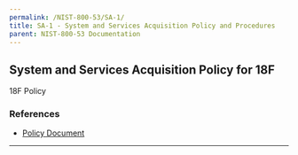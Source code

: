 ```yaml
---
permalink: /NIST-800-53/SA-1/
title: SA-1 - System and Services Acquisition Policy and Procedures
parent: NIST-800-53 Documentation
---
```


## System and Services Acquisition Policy for 18F
18F Policy
### References

* [Policy Document](https://drive.google.com/drive/u/1/folders/0B6fPl5s12igNfnhnZWJqQVluNUxybWo5WVQwaHUwN29qRmVaQlczN0tpVUZEa25WZFdsTjg)

--------
